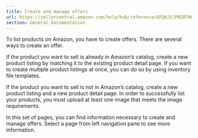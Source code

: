 ```yaml
---
title: Create and manage offers
url: https://sellercentral.amazon.com/help/hub/reference/GFQ8J5JPKERTHQPP
section: General Documentation
---
```


To list products on Amazon, you have to create offers. There are several ways
to create an offer.

If the product you want to sell is already in Amazon’s catalog, create a new
product listing by matching it to the existing product detail page. If you
want to create multiple product listings at once, you can do so by using
inventory file templates.

If the product you want to sell is not in Amazon’s catalog, create a new
product listing and a new product detail page. In order to successfully list
your products, you must upload at least one image that meets the image
requirements.

In this set of pages, you can find information necessary to create and manage
offers. Select a page from left navigation pane to see more information.

